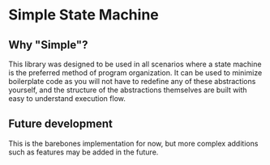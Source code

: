 # Simple State Machine
## Why "Simple"?
This library was designed to be used in all scenarios where a state machine is
the preferred method of program organization. It can be used to minimize
boilerplate code as you will not have to redefine any of these abstractions
yourself, and the structure of the abstractions themselves are built with
easy to understand execution flow.
## Future development
This is the barebones implementation for now, but more complex additions such as
features may be added in the future.

